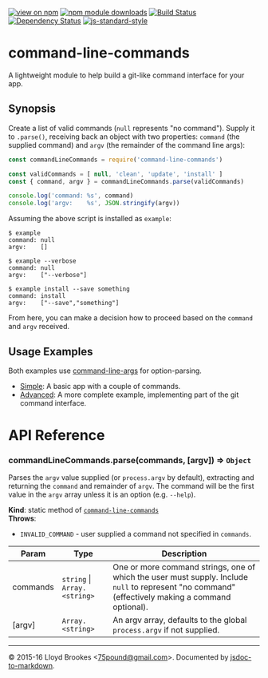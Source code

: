[![view on npm](http://img.shields.io/npm/v/command-line-commands.svg)](https://www.npmjs.org/package/command-line-commands)
[![npm module downloads](http://img.shields.io/npm/dt/command-line-commands.svg)](https://www.npmjs.org/package/command-line-commands)
[![Build Status](https://travis-ci.org/75lb/command-line-commands.svg?branch=master)](https://travis-ci.org/75lb/command-line-commands)
[![Dependency Status](https://david-dm.org/75lb/command-line-commands.svg)](https://david-dm.org/75lb/command-line-commands)
[![js-standard-style](https://img.shields.io/badge/code%20style-standard-brightgreen.svg)](https://github.com/feross/standard)

# command-line-commands
A lightweight module to help build a git-like command interface for your app.

## Synopsis

Create a list of valid commands (`null` represents "no command"). Supply it to `.parse()`, receiving back an object with two properties: `command` (the supplied command) and `argv` (the remainder of the command line args):
```js
const commandLineCommands = require('command-line-commands')

const validCommands = [ null, 'clean', 'update', 'install' ]
const { command, argv } = commandLineCommands.parse(validCommands)

console.log('command: %s', command)
console.log('argv:    %s', JSON.stringify(argv))
```

Assuming the above script is installed as `example`:
```
$ example
command: null
argv:    []

$ example --verbose
command: null
argv:    ["--verbose"]

$ example install --save something
command: install
argv:    ["--save","something"]
```

From here, you can make a decision how to proceed based on the `command` and `argv` received.

## Usage Examples

Both examples use [command-line-args](https://github.com/75lb/command-line-args) for option-parsing.

- [Simple](https://github.com/75lb/command-line-commands/blob/next/example/simple.js): A basic app with a couple of commands.
- [Advanced](https://github.com/75lb/command-line-commands/blob/next/example/advanced/git.js): A more complete example, implementing part of the git command interface.

# API Reference
<a name="module_command-line-commands.parse"></a>

### commandLineCommands.parse(commands, [argv]) ⇒ <code>Object</code>
Parses the `argv` value supplied (or `process.argv` by default), extracting and returning the `command` and remainder of `argv`. The command will be the first value in the `argv` array unless it is an option (e.g. `--help`).

**Kind**: static method of <code>[command-line-commands](#module_command-line-commands)</code>  
**Throws**:

- `INVALID_COMMAND` - user supplied a command not specified in `commands`.


| Param | Type | Description |
| --- | --- | --- |
| commands | <code>string</code> &#124; <code>Array.&lt;string&gt;</code> | One or more command strings, one of which the user must supply. Include `null` to represent "no command" (effectively making a command optional). |
| [argv] | <code>Array.&lt;string&gt;</code> | An argv array, defaults to the global `process.argv` if not supplied. |


* * *

&copy; 2015-16 Lloyd Brookes \<75pound@gmail.com\>. Documented by [jsdoc-to-markdown](https://github.com/jsdoc2md/jsdoc-to-markdown).
